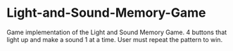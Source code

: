 # Light-and-Sound-Memory-Game
Game implementation of the Light and Sound Memory Game. 4 buttons that light up and make a sound 1 at a time. User must repeat the pattern to win.
